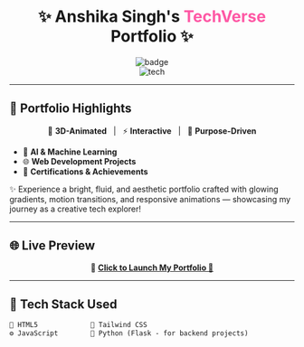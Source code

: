 <h1 align="center">
  ✨ Anshika Singh's <span style="color:#FE59A5;">TechVerse</span> Portfolio ✨
</h1>

<p align="center">
  <img src="https://img.shields.io/badge/-AI%20%7C%20Web%20%7C%20Achievements-FE59A5?style=for-the-badge&logo=github&logoColor=white" alt="badge" />
  <br />
  <img src="https://img.shields.io/badge/Built%20With-TailwindCSS%20%7C%20HTML%20%7C%20JS-blueviolet?style=for-the-badge" alt="tech" />
</p>

---

## 💫 Portfolio Highlights

<p align="center">
  🚀 <b>3D-Animated</b> &nbsp; | &nbsp; ⚡ <b>Interactive</b> &nbsp; | &nbsp; 🎯 <b>Purpose-Driven</b>
</p>

- 🤖 **AI & Machine Learning**
- 🌐 **Web Development Projects**
- 🏅 **Certifications & Achievements**

✨ Experience a bright, fluid, and aesthetic portfolio crafted with glowing gradients, motion transitions, and responsive animations — showcasing my journey as a creative tech explorer!

---

## 🌐 Live Preview

<p align="center">
  🔗 <a href="https://my-techverse-portfolio.vercel.app/" target="_blank"><b>Click to Launch My Portfolio 🚀</b></a>
</p>

---

## 🧰 Tech Stack Used

```txt
🧠 HTML5             🎨 Tailwind CSS
⚙️ JavaScript        🔁 Python (Flask - for backend projects)
